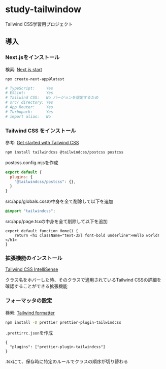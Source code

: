 # study-tailwindow

Tailwind CSS学習用プロジェクト

## 導入

### Next.jsをインストール
検索: [Next.js start](https://nextjs.org/docs/app/getting-started/installation)
```bash
npx create-next-app@latest

# TypeScript:     Yes
# ESLint:         Yes
# Tailwind CSS:   No バージョンを指定するため
# src/ directory: Yes
# App Router:     Yes
# Turbopack:      Yes
# import alias:   No
```

### Tailwind CSS をインストール
参考: [Get started with Tailwind CSS](https://tailwindcss.com/docs/installation/using-postcss)
```bash
npm install tailwindcss @tailwindcss/postcss postcss
```

postcss.config.mjsを作成
```mjs
export default {
  plugins: {
    "@tailwindcss/postcss": {},
  }
}
```

src/app/globals.cssの中身を全て削除して以下を追加
```css
@import "tailwindcss";
```

src/app/page.tsxの中身を全て削除して以下を追加
```tsx
export default function Home() {
    return <h1 className="text-3xl font-bold underline">Hello world!</h1>
}
```

### 拡張機能のインストール

[Tailwind CSS IntelliSense](https://marketplace.visualstudio.com/items?itemName=bradlc.vscode-tailwindcss)

クラス名をホバーした時、そのクラスで適用されているTailwind CSSの詳細を確認することができる拡張機能

### フォーマッタの設定

検索: [Tailwind formatter](https://tailwindcss.com/blog/automatic-class-sorting-with-prettier)

```bash
npm install -D prettier prettier-plugin-tailwindcss
```

`.prettirrc.json`を作成
```
{
  "plugins": ["prettier-plugin-tailwindcss"]
}
```

.tsxにて、保存時に特定のルールでクラスの順序が切り替わる
